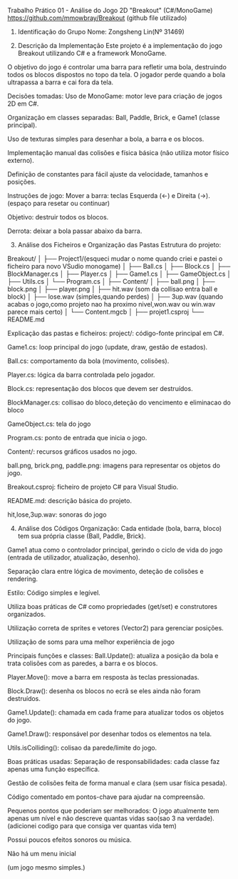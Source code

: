 Trabalho Prático 01 - Análise do Jogo 2D "Breakout" (C#/MonoGame)
https://github.com/mmowbray/Breakout (github file utilizado)

1. Identificação do Grupo
Nome: Zongsheng Lin(Nº 31469)


2. Descrição da Implementação
Este projeto é a implementação do jogo Breakout utilizando C# e a framework MonoGame.

O objetivo do jogo é controlar uma barra para refletir uma bola, destruindo todos os blocos dispostos no topo da tela. O jogador perde quando a bola ultrapassa a barra e cai fora da tela.

Decisões tomadas:
Uso de MonoGame: motor leve para criação de jogos 2D em C#.

Organização em classes separadas: Ball, Paddle, Brick, e Game1 (classe principal).

Uso de texturas simples para desenhar a bola, a barra e os blocos.

Implementação manual das colisões e física básica (não utiliza motor físico externo).

Definição de constantes para fácil ajuste da velocidade, tamanhos e posições.

Instruções de jogo:
Mover a barra: teclas Esquerda (←) e Direita (→).(espaço para resetar ou continuar)

Objetivo: destruir todos os blocos.

Derrota: deixar a bola passar abaixo da barra.

3. Análise dos Ficheiros e Organização das Pastas
Estrutura do projeto:

Breakout/
│
├── Project1/(esqueci mudar o nome quando criei e pastei o ficheiro para novo VSudio monogame)
│   ├── Ball.cs
│   ├── Block.cs
│   ├── BlockManager.cs
│   ├── Player.cs
│   ├── Game1.cs
│   ├── GameObject.cs
│   ├── Utils.cs
│   └── Program.cs
│
├── Content/
│   ├── ball.png
│   ├── block.png
│   ├── player.png
│   ├── hit.wav (som da collisao entra ball e block)
│   ├── lose.wav (simples,quando perdes)
│   ├── 3up.wav (quando acabas o jogo,como projeto nao ha proximo nivel,won.wav ou win.wav parece mais certo)
│   └── Content.mgcb 
│
├── projet1.csproj
└── README.md


Explicação das pastas e ficheiros:
project/: código-fonte principal em C#.

Game1.cs: loop principal do jogo (update, draw, gestão de estados).

Ball.cs: comportamento da bola (movimento, colisões).

Player.cs: lógica da barra controlada pelo jogador.

Block.cs: representação dos blocos que devem ser destruídos.

BlockManager.cs: collisao do bloco,deteção do vencimento e eliminacao do bloco

GameObject.cs: tela do jogo

Program.cs: ponto de entrada que inicia o jogo.

Content/: recursos gráficos usados no jogo.

ball.png, brick.png, paddle.png: imagens para representar os objetos do jogo.

Breakout.csproj: ficheiro de projeto C# para Visual Studio.

README.md: descrição básica do projeto.

hit,lose,3up.wav: sonoras do jogo  

4. Análise dos Códigos
Organização:
Cada entidade (bola, barra, bloco) tem sua própria classe (Ball, Paddle, Brick).

Game1 atua como o controlador principal, gerindo o ciclo de vida do jogo (entrada de utilizador, atualização, desenho).

Separação clara entre lógica de movimento, deteção de colisões e rendering.

Estilo:
Código simples e legível.

Utiliza boas práticas de C# como propriedades (get/set) e construtores organizados.

Utilização correta de sprites e vetores (Vector2) para gerenciar posições.

Utilização de soms para uma melhor experiência de jogo

Principais funções e classes:
Ball.Update(): atualiza a posição da bola e trata colisões com as paredes, a barra e os blocos.

Player.Move(): move a barra em resposta às teclas pressionadas.

Block.Draw(): desenha os blocos no ecrã se eles ainda não foram destruídos.

Game1.Update(): chamada em cada frame para atualizar todos os objetos do jogo.

Game1.Draw(): responsável por desenhar todos os elementos na tela.

Utils.isColliding(): colisao da parede/limite do jogo. 

Boas práticas usadas:
Separação de responsabilidades: cada classe faz apenas uma função específica.

Gestão de colisões feita de forma manual e clara (sem usar física pesada).

Código comentado em pontos-chave para ajudar na compreensão.

Pequenos pontos que poderiam ser melhorados:
O jogo atualmente tem apenas um nível e não descreve quantas vidas sao(sao 3 na verdade).(adicionei codigo para que consiga ver quantas vida tem)

Possui poucos efeitos sonoros ou música.

Não há um menu inicial 

(um jogo mesmo simples.)
